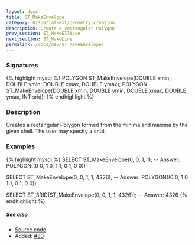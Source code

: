 ```yaml
---
layout: docs
title: ST_MakeEnvelope
category: h2spatial-ext/geometry-creation
description: Create a rectangular Polygon
prev_section: ST_MakeEllipse
next_section: ST_MakeLine
permalink: /docs/dev/ST_MakeEnvelope/
---
```


### Signatures

{% highlight mysql %}
POLYGON ST_MakeEnvelope(DOUBLE xmin, DOUBLE ymin, DOUBLE xmax,
                        DOUBLE ymax);
POLYGON ST_MakeEnvelope(DOUBLE xmin, DOUBLE ymin, DOUBLE xmax,
                        DOUBLE ymax, INT srid);
{% endhighlight %}

### Description
Creates a rectangular Polygon formed from the minima and maxima by the given shell.
The user may specify a `srid`.

### Examples

{% highlight mysql %}
SELECT ST_MakeEnvelope(0, 0, 1, 1);
-- Answer: POLYGON((0 0, 1 0, 1 1, 0 1, 0 0))

SELECT ST_MakeEnvelope(0, 0, 1, 1, 4326);
-- Answer: POLYGON((0 0, 1 0, 1 1, 0 1, 0 0))

SELECT ST_SRID(ST_MakeEnvelope(0, 0, 1, 1, 4326));
-- Answer: 4326
{% endhighlight %}

##### See also

* <a href="https://github.com/irstv/H2GIS/blob/master/h2spatial-ext/src/main/java/org/h2gis/h2spatialext/function/spatial/create/ST_MakeEnvelope.java" target="_blank">Source code</a>
* Added: <a href="https://github.com/irstv/H2GIS/pull/80" target="_blank">#80</a>
